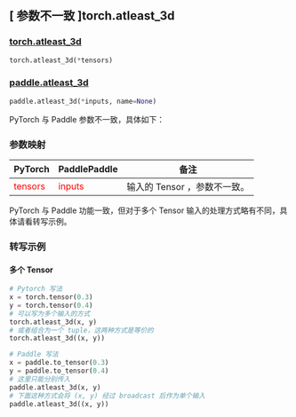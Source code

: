## [ 参数不一致 ]torch.atleast_3d

### [torch.atleast_3d](https://pytorch.org/docs/stable/generated/torch.atleast_3d.html#torch-atleast-3d)

```python
torch.atleast_3d(*tensors)
```

### [paddle.atleast_3d](https://www.paddlepaddle.org.cn/documentation/docs/zh/develop/api/paddle/atleast_3d_cn.html#atleast_3d)

```python
paddle.atleast_3d(*inputs, name=None)
```

PyTorch 与 Paddle 参数不一致，具体如下：

### 参数映射
| PyTorch       | PaddlePaddle | 备注                                                   |
| ------------- | ------------ | ------------------------------------------------------ |
| <font color='red'> tensors </font> | <font color='red'> inputs </font> | 输入的 Tensor ，参数不一致。 |

PyTorch 与 Paddle 功能一致，但对于多个 Tensor 输入的处理方式略有不同，具体请看转写示例。

### 转写示例

#### 多个 Tensor
```python
# Pytorch 写法
x = torch.tensor(0.3)
y = torch.tensor(0.4)
# 可以写为多个输入的方式
torch.atleast_3d(x, y)
# 或者组合为一个 tuple，这两种方式是等价的
torch.atleast_3d((x, y))

# Paddle 写法
x = paddle.to_tensor(0.3)
y = paddle.to_tensor(0.4)
# 这里只能分别传入
paddle.atleast_3d(x, y)
# 下面这种方式会将 (x, y) 经过 broadcast 后作为单个输入
paddle.atleast_3d((x, y))

```
